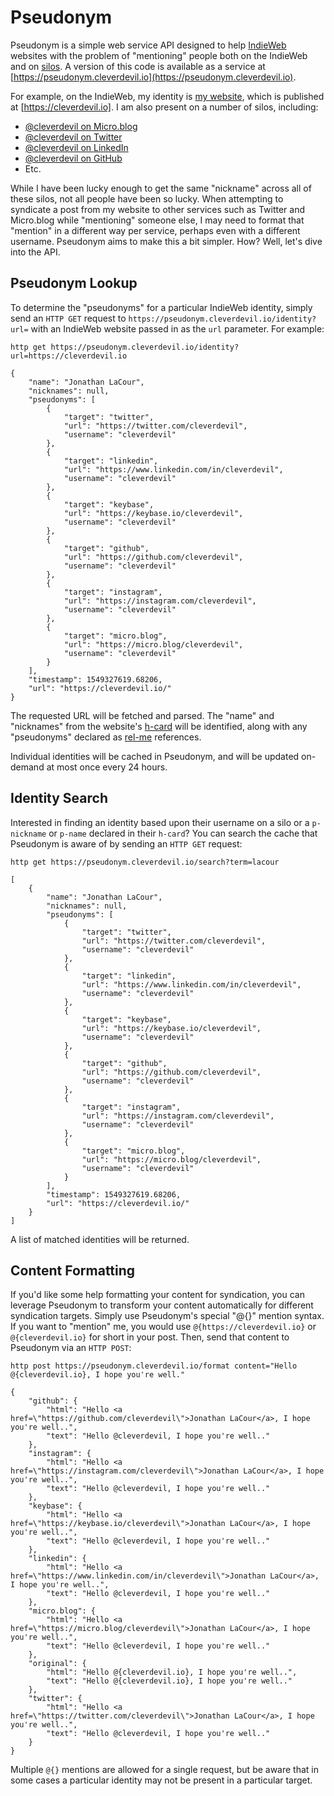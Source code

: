 Pseudonym
=========

Pseudonym is a simple web service API designed to help
[IndieWeb](https://www.indieweb.org) websites with the problem of "mentioning"
people both on the IndieWeb and on [silos](https://indieweb.org/silo). A version
of this code is available as a service at
[https://pseudonym.cleverdevil.io](https://pseudonym.cleverdevil.io).

For example, on the IndieWeb, my identity is [my
website](https://cleverdevil.io), which is published at
[https://cleverdevil.io]. I am also present on a number of silos, including:

* [@cleverdevil on Micro.blog](http://micro.blog/cleverdevil)
* [@cleverdevil on Twitter](https://twitter.com/cleverdevil)
* [@cleverdevil on LinkedIn](https://www.linkedin.com/in/cleverdevil)
* [@cleverdevil on GitHub](https://github.com/cleverdevil)
* Etc.

While I have been lucky enough to get the same "nickname" across all of these
silos, not all people have been so lucky. When attempting to syndicate a post
from my website to other services such as Twitter and Micro.blog while
"mentioning" someone else, I may need to format that "mention" in a different
way per service, perhaps even with a different username. Pseudonym aims to make
this a bit simpler. How? Well, let's dive into the API.

Pseudonym Lookup
----------------

To determine the "pseudonyms" for a particular IndieWeb identity, simply send an
`HTTP GET` request to `https://pseudonym.cleverdevil.io/identity?url=` with an
IndieWeb website passed in as the `url` parameter. For example:

```
http get https://pseudonym.cleverdevil.io/identity?url=https://cleverdevil.io

{
    "name": "Jonathan LaCour",
    "nicknames": null,
    "pseudonyms": [
        {
            "target": "twitter",
            "url": "https://twitter.com/cleverdevil",
            "username": "cleverdevil"
        },
        {
            "target": "linkedin",
            "url": "https://www.linkedin.com/in/cleverdevil",
            "username": "cleverdevil"
        },
        {
            "target": "keybase",
            "url": "https://keybase.io/cleverdevil",
            "username": "cleverdevil"
        },
        {
            "target": "github",
            "url": "https://github.com/cleverdevil",
            "username": "cleverdevil"
        },
        {
            "target": "instagram",
            "url": "https://instagram.com/cleverdevil",
            "username": "cleverdevil"
        },
        {
            "target": "micro.blog",
            "url": "https://micro.blog/cleverdevil",
            "username": "cleverdevil"
        }
    ],
    "timestamp": 1549327619.68206,
    "url": "https://cleverdevil.io/"
}
```

The requested URL will be fetched and parsed. The "name" and "nicknames" from
the website's [h-card](https://indieweb.org/h-card) will be identified, along
with any "pseudonyms" declared as [rel-me](https://indieweb.org/rel-me)
references.

Individual identities will be cached in Pseudonym, and will be updated on-demand
at most once every 24 hours.

Identity Search
---------------

Interested in finding an identity based upon their username on a silo or a
`p-nickname` or `p-name` declared in their `h-card`? You can search the cache
that Pseudonym is aware of by sending an `HTTP GET` request:

```
http get https://pseudonym.cleverdevil.io/search?term=lacour

[
    {
        "name": "Jonathan LaCour",
        "nicknames": null,
        "pseudonyms": [
            {
                "target": "twitter",
                "url": "https://twitter.com/cleverdevil",
                "username": "cleverdevil"
            },
            {
                "target": "linkedin",
                "url": "https://www.linkedin.com/in/cleverdevil",
                "username": "cleverdevil"
            },
            {
                "target": "keybase",
                "url": "https://keybase.io/cleverdevil",
                "username": "cleverdevil"
            },
            {
                "target": "github",
                "url": "https://github.com/cleverdevil",
                "username": "cleverdevil"
            },
            {
                "target": "instagram",
                "url": "https://instagram.com/cleverdevil",
                "username": "cleverdevil"
            },
            {
                "target": "micro.blog",
                "url": "https://micro.blog/cleverdevil",
                "username": "cleverdevil"
            }
        ],
        "timestamp": 1549327619.68206,
        "url": "https://cleverdevil.io/"
    }
]
```

A list of matched identities will be returned.

Content Formatting
------------------

If you'd like some help formatting your content for syndication, you can
leverage Pseudonym to transform your content automatically for different
syndication targets. Simply use Pseudonym's special "@{}" mention syntax. If you
want to "mention" me, you would use `@{https://cleverdevil.io}` or
`@{cleverdevil.io}` for short in your post. Then, send that content to Pseudonym
via an `HTTP POST`:

```
http post https://pseudonym.cleverdevil.io/format content="Hello @{cleverdevil.io}, I hope you're well."

{
    "github": {
        "html": "Hello <a href=\"https://github.com/cleverdevil\">Jonathan LaCour</a>, I hope you're well..",
        "text": "Hello @cleverdevil, I hope you're well.."
    },
    "instagram": {
        "html": "Hello <a href=\"https://instagram.com/cleverdevil\">Jonathan LaCour</a>, I hope you're well..",
        "text": "Hello @cleverdevil, I hope you're well.."
    },
    "keybase": {
        "html": "Hello <a href=\"https://keybase.io/cleverdevil\">Jonathan LaCour</a>, I hope you're well..",
        "text": "Hello @cleverdevil, I hope you're well.."
    },
    "linkedin": {
        "html": "Hello <a href=\"https://www.linkedin.com/in/cleverdevil\">Jonathan LaCour</a>, I hope you're well..",
        "text": "Hello @cleverdevil, I hope you're well.."
    },
    "micro.blog": {
        "html": "Hello <a href=\"https://micro.blog/cleverdevil\">Jonathan LaCour</a>, I hope you're well..",
        "text": "Hello @cleverdevil, I hope you're well.."
    },
    "original": {
        "html": "Hello @{cleverdevil.io}, I hope you're well..",
        "text": "Hello @{cleverdevil.io}, I hope you're well.."
    },
    "twitter": {
        "html": "Hello <a href=\"https://twitter.com/cleverdevil\">Jonathan LaCour</a>, I hope you're well..",
        "text": "Hello @cleverdevil, I hope you're well.."
    }
}
```

Multiple `@{}` mentions are allowed for a single request, but be aware that in
some cases a particular identity may not be present in a particular target.
